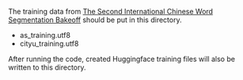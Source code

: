 The training data from [The Second International Chinese Word Segmentation Bakeoff](http://sighan.cs.uchicago.edu/bakeoff2005/) should be put in this directory.

* as_training.utf8
* cityu_training.utf8

After running the code, created Huggingface training files will also be written to this directory.
